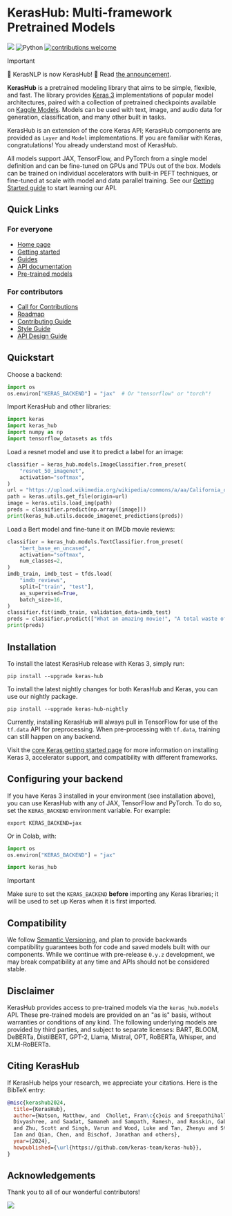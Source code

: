 # KerasHub: Multi-framework Pretrained Models
[![](https://github.com/keras-team/keras-hub/workflows/Tests/badge.svg?branch=master)](https://github.com/keras-team/keras-hub/actions?query=workflow%3ATests+branch%3Amaster)
![Python](https://img.shields.io/badge/python-v3.9.0+-success.svg)
[![contributions welcome](https://img.shields.io/badge/contributions-welcome-brightgreen.svg?style=flat)](https://github.com/keras-team/keras-hub/issues)

> [!IMPORTANT]
> 📢 KerasNLP is now KerasHub! 📢 Read
> [the announcement](https://github.com/keras-team/keras-hub/issues/1831).

**KerasHub** is a pretrained modeling library that aims to be simple, flexible,
and fast. The library provides [Keras 3](https://keras.io/keras_3/)
implementations of popular model architectures, paired with a collection of
pretrained checkpoints available on [Kaggle Models](https://kaggle.com/models/).
Models can be used with text, image, and audio data for generation, classification,
and many other built in tasks.

KerasHub is an extension of the core Keras API; KerasHub components are provided
as `Layer` and `Model` implementations. If you are  familiar with Keras,
congratulations! You already understand most of KerasHub.

All models support JAX, TensorFlow, and PyTorch from a single model
definition and can be fine-tuned on GPUs and TPUs out of the box. Models can
be trained on individual accelerators with built-in PEFT techniques, or
fine-tuned at scale with model and data parallel training. See our
[Getting Started guide](https://keras.io/guides/keras_hub/getting_started)
to start learning our API.

## Quick Links

### For everyone

- [Home page](https://keras.io/keras_hub)
- [Getting started](https://keras.io/keras_hub/getting_started)
- [Guides](https://keras.io/keras_hub/guides)
- [API documentation](https://keras.io/keras_hub/api)
- [Pre-trained models](https://keras.io/keras_hub/presets/)

### For contributors

- [Call for Contributions](https://github.com/keras-team/keras-hub/issues/1835)
- [Roadmap](https://github.com/keras-team/keras-hub/issues/1836)
- [Contributing Guide](CONTRIBUTING.md)
- [Style Guide](STYLE_GUIDE.md)
- [API Design Guide](API_DESIGN_GUIDE.md)

## Quickstart

Choose a backend:

```python
import os
os.environ["KERAS_BACKEND"] = "jax"  # Or "tensorflow" or "torch"!
```

Import KerasHub and other libraries:

```python
import keras
import keras_hub
import numpy as np
import tensorflow_datasets as tfds
```

Load a resnet model and use it to predict a label for an image:

```python
classifier = keras_hub.models.ImageClassifier.from_preset(
    "resnet_50_imagenet",
    activation="softmax",
)
url = "https://upload.wikimedia.org/wikipedia/commons/a/aa/California_quail.jpg"
path = keras.utils.get_file(origin=url)
image = keras.utils.load_img(path)
preds = classifier.predict(np.array([image]))
print(keras_hub.utils.decode_imagenet_predictions(preds))
```

Load a Bert model and fine-tune it on IMDb movie reviews:

```python
classifier = keras_hub.models.TextClassifier.from_preset(
    "bert_base_en_uncased",
    activation="softmax",
    num_classes=2,
)
imdb_train, imdb_test = tfds.load(
    "imdb_reviews",
    split=["train", "test"],
    as_supervised=True,
    batch_size=16,
)
classifier.fit(imdb_train, validation_data=imdb_test)
preds = classifier.predict(["What an amazing movie!", "A total waste of time."])
print(preds)
```

## Installation

To install the latest KerasHub release with Keras 3, simply run:

```
pip install --upgrade keras-hub
```

To install the latest nightly changes for both KerasHub and Keras, you can use
our nightly package.

```
pip install --upgrade keras-hub-nightly
```

Currently, installing KerasHub will always pull in TensorFlow for use of the
`tf.data` API for preprocessing. When pre-processing with `tf.data`, training
can still happen on any backend.

Visit the [core Keras getting started page](https://keras.io/getting_started/)
for more information on installing Keras 3, accelerator support, and
compatibility with different frameworks.

## Configuring your backend

If you have Keras 3 installed in your environment (see installation above),
you can use KerasHub with any of JAX, TensorFlow and PyTorch. To do so, set the
`KERAS_BACKEND` environment variable. For example:

```shell
export KERAS_BACKEND=jax
```

Or in Colab, with:

```python
import os
os.environ["KERAS_BACKEND"] = "jax"

import keras_hub
```

> [!IMPORTANT]
> Make sure to set the `KERAS_BACKEND` **before** importing any Keras libraries;
> it will be used to set up Keras when it is first imported.

## Compatibility

We follow [Semantic Versioning](https://semver.org/), and plan to
provide backwards compatibility guarantees both for code and saved models built
with our components. While we continue with pre-release `0.y.z` development, we
may break compatibility at any time and APIs should not be considered stable.

## Disclaimer

KerasHub provides access to pre-trained models via the `keras_hub.models` API.
These pre-trained models are provided on an "as is" basis, without warranties
or conditions of any kind. The following underlying models are provided by third
parties, and subject to separate licenses:
BART, BLOOM, DeBERTa, DistilBERT, GPT-2, Llama, Mistral, OPT, RoBERTa, Whisper,
and XLM-RoBERTa.

## Citing KerasHub

If KerasHub helps your research, we appreciate your citations.
Here is the BibTeX entry:

```bibtex
@misc{kerashub2024,
  title={KerasHub},
  author={Watson, Matthew, and  Chollet, Fran\c{c}ois and Sreepathihalli,
  Divyashree, and Saadat, Samaneh and Sampath, Ramesh, and Rasskin, Gabriel and
  and Zhu, Scott and Singh, Varun and Wood, Luke and Tan, Zhenyu and Stenbit,
  Ian and Qian, Chen, and Bischof, Jonathan and others},
  year={2024},
  howpublished={\url{https://github.com/keras-team/keras-hub}},
}
```

## Acknowledgements

Thank you to all of our wonderful contributors!

<a href="https://github.com/keras-team/keras-hub/graphs/contributors">
  <img src="https://contrib.rocks/image?repo=keras-team/keras-hub" />
</a>
